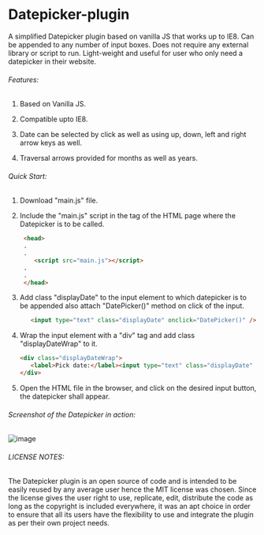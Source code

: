 # Datepicker-plugin
A simplified Datepicker plugin based on vanilla JS that works up to IE8. Can be appended to any number of input boxes.
Does not require any external library or script to run. Light-weight and useful for user who only need a datepicker in their website.

###### Features:

1) Based on Vanilla JS.

2) Compatible upto IE8.

3) Date can be selected by click as well as using up, down, left and right arrow keys as well.

4) Traversal arrows provided for months as well as years.

###### Quick Start:

1) Download "main.js" file.

2) Include the "main.js" script in the <head> tag of the HTML page where the Datepicker is to be called.
  
   ```html
    <head>
    .
    .
       <script src="main.js"></script>
    .
    .
    </head>
   ```
   
3) Add class "displayDate" to the input element to which datepicker is to be appended also attach "DatePicker()" method on click of the input.
   
   ```html
      <input type="text" class="displayDate" onclick="DatePicker()" />"
   ``` 
   
4) Wrap the input element with a "div" tag and add class "displayDateWrap" to it.

   ```html
   <div class="displayDateWrap">
      <label>Pick date:</label><input type="text" class="displayDate" onclick="DatePicker()" />
   </div>
   ```
   
5) Open the HTML file in the browser, and click on the desired input button, the datepicker shall appear.
  
###### Screenshot of the Datepicker in action:

![image](https://user-images.githubusercontent.com/25787388/171512158-c875e1bd-1f8a-4eb3-b01a-98177eca4681.png)
  
###### LICENSE NOTES:
  The Datepicker plugin is an open source of code and is intended to be easily reused by any average user hence the MIT license was chosen. Since the license gives the user right to use, replicate, edit, distribute the code as long as the copyright is included everywhere, it was an apt choice in order to ensure that all its users have the flexibility to use and integrate the plugin as per their own project needs.
